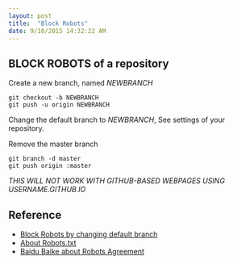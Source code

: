 ```yaml
---
layout: post
title:  "Block Robots"
date: 9/10/2015 14:32:22 AM 
---
```


## BLOCK ROBOTS of a repository
Create a new branch, named *NEWBRANCH*

    git checkout -b NEWBRANCH
    git push -u origin NEWBRANCH

Change the default branch to *NEWBRANCH*, See settings of your repository.
  
Remove the master branch

    git branch -d master
    git push origin :master
    
    
*THIS WILL NOT WORK WITH GITHUB-BASED WEBPAGES USING USERNAME.GITHUB.IO*

## Reference
 - [Block Robots by changing default branch](http://stackoverflow.com/questions/15844905/how-to-stop-google-indexing-my-github-repository)
 - [About Robots.txt](http://www.robotstxt.org/)
 - [Baidu Baike about Robots Agreement](http://baike.baidu.com/view/9274458.htm)
